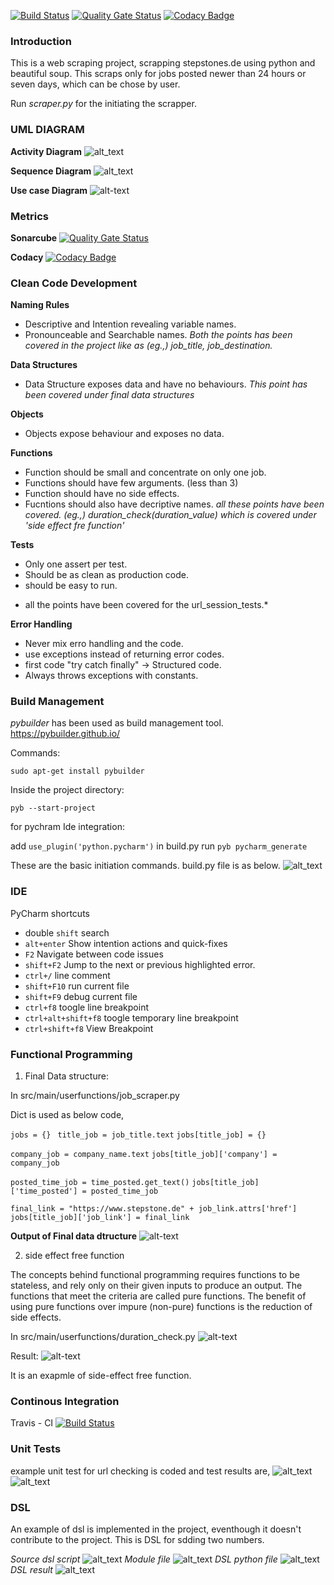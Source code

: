 [![Build Status](https://travis-ci.org/iramshiv/ase_scraper.svg?branch=master)](https://travis-ci.org/iramshiv/ase_scraper)
[![Quality Gate Status](https://sonarcloud.io/api/project_badges/measure?project=iramshiv_ase_scraper&metric=alert_status)](https://sonarcloud.io/dashboard?id=iramshiv_ase_scraper)
[![Codacy Badge](https://api.codacy.com/project/badge/Grade/f83a1ffaa6964bfaa4d52be6cf2e1245)](https://www.codacy.com/manual/iramshiv/ase_scraper?utm_source=github.com&amp;utm_medium=referral&amp;utm_content=iramshiv/ase_scraper&amp;utm_campaign=Badge_Grade)

### Introduction
This is a web scraping project, scrapping stepstones.de using python and beautiful soup. This scraps only for jobs posted newer than 24 hours or seven days, which can be chose by user.

Run *scraper.py* for the initiating the scrapper.

### UML DIAGRAM

**Activity Diagram**
![alt_text](https://github.com/iramshiv/ase_scraping/blob/master/activity.jpg)

**Sequence Diagram**
![alt_text](https://github.com/iramshiv/ase_scraping/blob/master/Sequence.jpg)

**Use case Diagram**
![alt-text](https://github.com/iramshiv/ase_scraping/blob/master/usecase.jpg)

### Metrics
**Sonarcube**
[![Quality Gate Status](https://sonarcloud.io/api/project_badges/measure?project=iramshiv_ase_scraper&metric=alert_status)](https://sonarcloud.io/dashboard?id=iramshiv_ase_scraper)

**Codacy**
[![Codacy Badge](https://api.codacy.com/project/badge/Grade/f83a1ffaa6964bfaa4d52be6cf2e1245)](https://www.codacy.com/manual/iramshiv/ase_scraper?utm_source=github.com&amp;utm_medium=referral&amp;utm_content=iramshiv/ase_scraper&amp;utm_campaign=Badge_Grade)

### Clean Code Development

**Naming Rules**
- Descriptive and Intention revealing variable names. 
- Pronounceable and Searchable names.
*Both the points has been covered in the project like as (eg.,) job_title, job_destination.*

**Data Structures**
- Data Structure exposes data and have no behaviours.
*This point has been covered under final data structures*

**Objects**
- Objects expose behaviour and exposes no data.

**Functions**
- Function should be small and concentrate on only one job.
- Functions should have few arguments. (less than 3)
- Function should have no side effects.
- Fucntions should also have decriptive names.
*all these points have been covered. (eg.,) duration_check(duration_value) which is covered under 'side effect fre function'*

**Tests**
- Only one assert per test.
- Should be as clean as production code.
- should be easy to run.
* all the points have been covered for the url_session_tests.*

**Error Handling**
- Never mix erro handling and the code.
- use exceptions instead of returning error codes.
- first code "try catch finally" -> Structured code.
- Always throws exceptions with constants.

### Build Management
*pybuilder* has been used as build management tool. <https://pybuilder.github.io/>

Commands:

```sudo apt-get install pybuilder```

Inside the project directory:

```pyb --start-project```

for pychram Ide integration: 

add ```use_plugin('python.pycharm')``` in build.py
run ```pyb pycharm_generate```

These are the basic initiation commands.
build.py file is as below.
![alt_text](https://github.com/iramshiv/ase_scraper/blob/master/images/pybuilder.jpg)

### IDE
PyCharm shortcuts

- double ```shift``` search
- ```alt+enter``` Show intention actions and quick-fixes
- ```F2``` Navigate between code issues
- ```shift+F2``` Jump to the next or previous highlighted error.
- ```ctrl+/``` line comment
- ```shift+F10``` run current file
- ```shift+F9``` debug current file
- ```ctrl+f8``` toogle line breakpoint
- ```ctrl+alt+shift+f8``` toogle temporary line breakpoint
- ```ctrl+shift+f8``` View Breakpoint

### Functional Programming

1. Final Data structure:

In src/main/userfunctions/job_scraper.py

Dict is used as below code,

```jobs = {} ```
```title_job = job_title.text```
```jobs[title_job] = {}```
    
 ```company_job = company_name.text```
 ```jobs[title_job]['company'] = company_job```
    
```posted_time_job = time_posted.get_text()```
```jobs[title_job]['time_posted'] = posted_time_job```
   
```final_link = "https://www.stepstone.de" + job_link.attrs['href']```
```jobs[title_job]['job_link'] = final_link```

**Output of Final data dtructure**
![alt-text](https://github.com/iramshiv/ase_scraping/blob/master/finalDS.jpg)

2. side effect free function

The concepts behind functional programming requires functions to be stateless, and rely only on their given inputs to produce an output. The functions that meet the criteria are called pure functions. The benefit of using pure functions over impure (non-pure) functions is the reduction of side effects.

In src/main/userfunctions/duration_check.py
![alt-text](https://github.com/iramshiv/ase_scraping/blob/master/freefunction.jpg)

Result:
![alt-text](https://github.com/iramshiv/ase_scraping/blob/master/resultfreefunction.jpg)

It is an exapmle of side-effect free function.

### Continous Integration
Travis - CI
[![Build Status](https://travis-ci.org/iramshiv/ase_scraper.svg?branch=master)](https://travis-ci.org/iramshiv/ase_scraper)

### Unit Tests

example unit test for url checking is coded and test results are,
![alt_text](https://github.com/iramshiv/ase_scraper/blob/master/images/pybuilder.jpg)
![alt_text](https://github.com/iramshiv/ase_scraper/blob/master/images/testresult.jpg)

### DSL

An example of dsl is implemented in the project, eventhough it doesn't contribute to the project.
This is DSL for sdding two numbers.

*Source dsl script*
![alt_text](https://github.com/iramshiv/ase_scraper/blob/master/images/srcdsl.jpg)
*Module file*
![alt_text](https://github.com/iramshiv/ase_scraper/blob/master/images/moduledsl.jpg)
*DSL python file*
![alt_text](https://github.com/iramshiv/ase_scraper/blob/master/images/dslpy.jpg)
*DSL result*
![alt_text](https://github.com/iramshiv/ase_scraper/blob/master/images/resultdsl.jpg)


